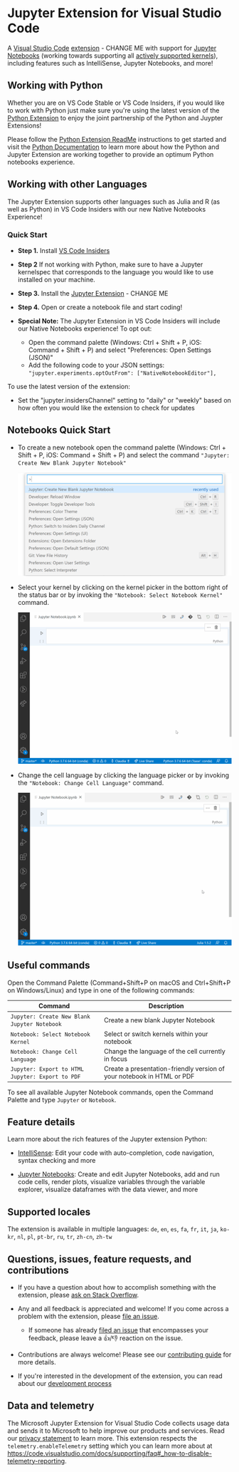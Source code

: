 # Jupyter Extension for Visual Studio Code

A [Visual Studio Code](https://code.visualstudio.com/) [extension](https://marketplace.visualstudio.com/VSCode) - CHANGE ME with support for [Jupyter Notebooks](https://www.jupyter.org/) (working towards supporting all [actively supported kernels](https://github.com/jupyter/jupyter/wiki/Jupyter-kernels)), including features such as IntelliSense, Jupyter Notebooks, and more!


## Working with Python

Whether you are on VS Code Stable or VS Code Insiders, if you would like to work with Python just make sure you're using the latest version of the [Python Extension](https://marketplace.visualstudio.com/items?itemName=ms-python.python) to enjoy the joint partnership  of the Python and Juypter Extensions!

Please follow the [Python Extension ReadMe](https://github.com/microsoft/vscode-python/blob/main/README.md) instructions to get started and visit the [Python Documentation](https://code.visualstudio.com/docs/python/jupyter-support) to learn more about how the Python and Jupyter Extension are working together to provide an optimum Python notebooks experience.

## Working with other Languages

The Jupyter Extension supports other languages such as Julia and R (as well as Python) in VS Code Insiders with our new Native Notebooks Experience!

### Quick Start

-   **Step 1.** Install [VS Code Insiders](https://code.visualstudio.com/insiders/)

-   **Step 2** If not working with Python, make sure to have a Jupyter kernelspec that corresponds to the language you would like to use installed on your machine.

-   **Step 3.** Install the [Jupyter Extension](https://code.visualstudio.com/docs/python/python-tutorial#_prerequisites) - CHANGE ME

-   **Step 4.** Open or create a notebook file and start coding!

- **Special Note:**  The Jupyter Extension in VS Code Insiders will include our Native Notebooks experience! To opt out:
    - Open the command palette (Windows: Ctrl + Shift + P, iOS: Command + Shift + P) and select "Preferences: Open Settings (JSON)"
    - Add the following code to your JSON settings:
     `"jupyter.experiments.optOutFrom": ["NativeNotebookEditor"],`

To use the latest version of the extension:
-  Set the "jupyter.insidersChannel" setting to "daily" or "weekly" based on how often you would like the extension to check for updates


## Notebooks Quick Start

<!-- use less words -->

- To create a new notebook open the command palette (Windows: Ctrl + Shift + P, iOS: Command + Shift + P) and select the command `"Jupyter: Create New Blank Jupyter Notebook"`

     <img src=https://raw.githubusercontent.com/microsoft/vscode-jupyter/main/images/Jupyter%20README/CreateNewNotebook.png>

- Select your kernel by clicking on the kernel picker in the bottom right of the status bar or by invoking the `"Notebook: Select Notebook Kernel"` command.

     <img src=https://raw.githubusercontent.com/microsoft/vscode-jupyter/main/images/Jupyter%20README/KernelPicker.gif?>

- Change the cell language by clicking the language picker or by invoking the `"Notebook: Change Cell Language"` command.

     <img src=https://raw.githubusercontent.com/microsoft/vscode-jupyter/main/images/Jupyter%20README/LanguagePicker.gif?>



## Useful commands

Open the Command Palette (Command+Shift+P on macOS and Ctrl+Shift+P on Windows/Linux) and type in one of the following commands:

| Command                               | Description                                                                                                                                                    |
| ------------------------------------- | -------------------------------------------------------------------------------------------------------------------------------------------------------------- |
| `Jupyter: Create New Blank Jupyter Notebook`| Create a new blank Jupyter Notebook   |
| `Notebook: Select Notebook Kernel`        | Select or switch kernels within your notebook|
| `Notebook: Change Cell Language`        | Change the language of the cell currently in focus |
| `Jupyter: Export to HTML Jupyter: Export to PDF` | Create a presentation-friendly version of your notebook in HTML or PDF

To see all available Jupyter Notebook commands, open the Command Palette and type `Jupyter` or `Notebook`.

## Feature details

Learn more about the rich features of the Jupyter extension Python:

-   [IntelliSense](https://code.visualstudio.com/docs/python/editing#_autocomplete-and-intellisense): Edit your code with auto-completion, code navigation, syntax checking and more

-   [Jupyter Notebooks](https://code.visualstudio.com/docs/python/jupyter-support): Create and edit Jupyter Notebooks, add and run code cells, render plots, visualize variables through the variable explorer, visualize dataframes with the data viewer, and more


## Supported locales

The extension is available in multiple languages: `de`, `en`, `es`, `fa`, `fr`, `it`, `ja`, `ko-kr`, `nl`, `pl`, `pt-br`, `ru`, `tr`, `zh-cn`, `zh-tw`

## Questions, issues, feature requests, and contributions

-   If you have a question about how to accomplish something with the extension, please [ask on Stack Overflow](https://stackoverflow.com/questions/tagged/visual-studio-code+jupyter).
-   Any and all feedback is appreciated and welcome! If you come across a problem with the extension, please [file an issue](https://github.com/microsoft/vscode-jupyter).
      - If someone has already [filed an issue](https://github.com/Microsoft/vscode-jupyter) that encompasses your feedback, please leave a 👍/👎 reaction on the issue.

- Contributions are always welcome! Please see our [contributing guide](https://github.com/Microsoft/vscode-jupyter/blob/main/CONTRIBUTING.md) for more details.

-   If you're interested in the development of the extension, you can read about our [development process](https://github.com/Microsoft/vscode-jupyter/blob/main/CONTRIBUTING.md#development-process)

## Data and telemetry

The Microsoft Jupyter Extension for Visual Studio Code collects usage
data and sends it to Microsoft to help improve our products and
services. Read our
[privacy statement](https://privacy.microsoft.com/privacystatement) to
learn more. This extension respects the `telemetry.enableTelemetry`
setting which you can learn more about at
https://code.visualstudio.com/docs/supporting/faq#_how-to-disable-telemetry-reporting.

